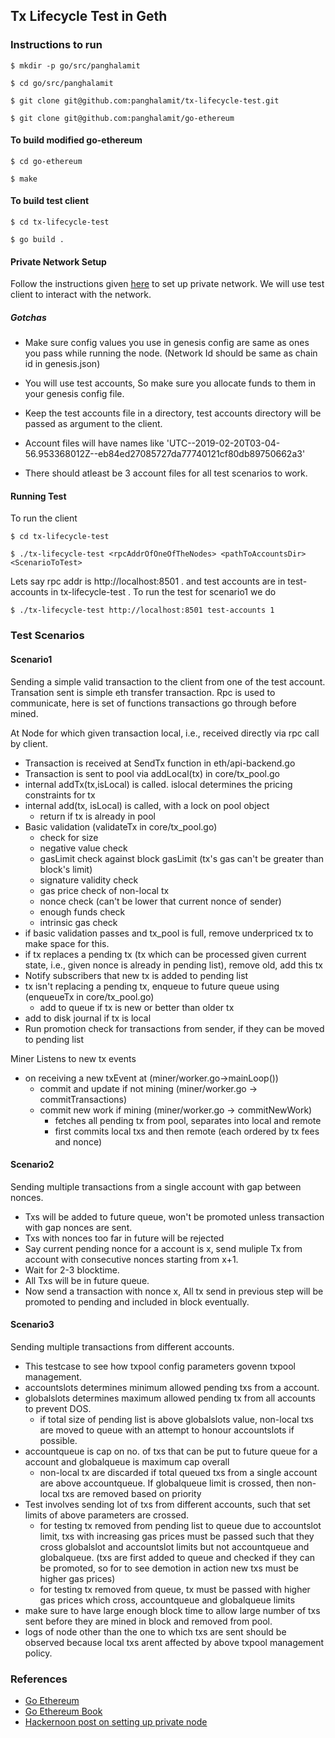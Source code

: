 ## Tx Lifecycle Test in Geth

### Instructions to run 
```
$ mkdir -p go/src/panghalamit 

$ cd go/src/panghalamit

$ git clone git@github.com:panghalamit/tx-lifecycle-test.git

$ git clone git@github.com:panghalamit/go-ethereum
```

#### To build modified go-ethereum
```
$ cd go-ethereum

$ make
```
#### To build test client
```
$ cd tx-lifecycle-test

$ go build .
```

#### Private Network Setup 

Follow the instructions given [here](https://hackernoon.com/setup-your-own-private-proof-of-authority-ethereum-network-with-geth-9a0a3750cda8) to set up private network. We will use test client to interact with the network.

##### Gotchas
* Make sure config values you use in genesis config are same as ones you pass while running the node. (Network Id should be same as chain id in genesis.json)

* You will use test accounts, So make sure you allocate funds to them in your genesis config file. 

* Keep the test accounts file in a directory, test accounts directory will be passed as argument to the client.

* Account files will have names like 'UTC--2019-02-20T03-04-56.953368012Z--eb84ed27085727da77740121cf80db89750662a3'

* There should atleast be 3 account files for all test scenarios to work.


#### Running Test

To run the client

```
$ cd tx-lifecycle-test

$ ./tx-lifecycle-test <rpcAddrOfOneOfTheNodes> <pathToAccountsDir> <ScenarioToTest>
```

Lets say rpc addr is http://localhost:8501 .
and test accounts are in test-accounts in tx-lifecycle-test . To run the test for scenario1 we do
```
$ ./tx-lifecycle-test http://localhost:8501 test-accounts 1 

```

### Test Scenarios

#### Scenario1

Sending a simple valid transaction to the client from one of the test account.
Transation sent is simple eth transfer transaction.  Rpc is used to communicate, here is set of functions transactions go through before mined.

At Node for which given transaction local, i.e., received directly via rpc call by client.

* Transaction is received at SendTx function in eth/api-backend.go 
* Transaction is sent to pool via addLocal(tx) in core/tx_pool.go
* internal addTx(tx,isLocal) is called. islocal determines the pricing constraints for tx
* internal add(tx, isLocal) is called, with a lock on pool object
  * return if tx is already in pool
* Basic validation (validateTx in core/tx_pool.go)  
  * check for size
  * negative value check
  * gasLimit check against block gasLimit (tx's gas can't be greater than block's limit)
  * signature validity check
  * gas price check of non-local tx
  * nonce check (can't be lower that current nonce of sender)
  * enough funds check
  * intrinsic gas check
* if basic validation passes and tx_pool is full, remove underpriced tx to make space for this.
* if tx replaces a pending tx (tx which can be processed given current state, i.e., given nonce is already in pending list), remove old, add this tx
* Notify subscribers that new tx is added to pending list
* tx isn't replacing a pending tx, enqueue to future queue using (enqueueTx in core/tx_pool.go)
  * add to queue if tx is new or better than older tx
* add to disk journal if tx is local
* Run promotion check for transactions from sender, if they can be moved to pending list

Miner Listens to new tx events
* on receiving a new txEvent at (miner/worker.go->mainLoop())
  * commit and update if not mining (miner/worker.go -> commitTransactions)
  * commit new work if mining (miner/worker.go -> commitNewWork)
    * fetches all pending tx from pool, separates into local and remote
    * first commits local txs and then remote (each ordered by tx fees and nonce)


#### Scenario2

Sending multiple transactions from a single account with gap between nonces.

* Txs will be added to future queue, won't be promoted unless transaction with gap nonces are sent.
* Txs with nonces too far in future will be rejected
* Say current pending nonce for a account is x, send muliple Tx from account with consecutive nonces starting from x+1.
* Wait for 2-3 blocktime.
* All Txs will be in future queue.
* Now send a transaction with nonce x, All tx send in previous step will be promoted to pending and included in block eventually.

#### Scenario3

Sending multiple transactions from different accounts. 

* This testcase to see how txpool config parameters govenn txpool management.
* accountslots determines minimum allowed pending txs from a account.
* globalslots determines maximum allowed pending tx from all accounts to prevent DOS.
  * if total size of pending list is above globalslots value, non-local txs are moved to queue with an attempt to honour accountslots if possible.
* accountqueue is cap on no. of txs that can be put to future queue for a account and globalqueue is maximum cap overall
  * non-local tx are discarded if total queued txs from a single account are above accountqueue. If globalqueue limit is crossed, then non-local txs are removed based on priority
* Test involves sending lot of txs from different accounts, such that set limits of above parameters are crossed.
  * for testing tx removed from pending list to queue due to accountslot limit, txs with increasing gas prices must be passed such that they cross globalslot and accountslot limits but not accountqueue and globalqueue. (txs are first added to queue and checked if they can be promoted, so for to see demotion in action new txs must be higher gas prices)
  * for testing tx removed from queue, tx must be passed with higher gas prices which cross, accountqueue and globalqueue limits
* make sure to have large enough block time to allow large number of txs sent before they are mined in block and removed from pool.
* logs of node other than the one to which txs are sent should be observed because local txs arent affected by above txpool management policy.


### References

* [Go Ethereum](https://github.com/ethereum/go-ethereum)
* [Go Ethereum Book](https://goethereumbook.org/en/)
* [Hackernoon post on setting up private node](https://hackernoon.com/setup-your-own-private-proof-of-authority-ethereum-network-with-geth-9a0a3750cda8)

